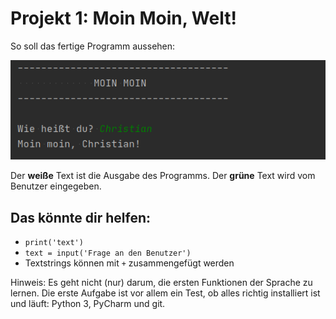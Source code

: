 # Projekt 1: Moin Moin, Welt!

So soll das fertige Programm aussehen:

![image](01-screenshot.png)


Der **weiße** Text ist die Ausgabe des Programms. Der **grüne** Text wird vom Benutzer eingegeben.


Das könnte dir helfen:
-------------------

* `print('text')`
* `text = input('Frage an den Benutzer')`
* Textstrings können mit `+` zusammengefügt werden

Hinweis: Es geht nicht (nur) darum, die ersten Funktionen der Sprache zu lernen. Die erste Aufgabe ist vor allem ein Test, ob alles richtig installiert ist und läuft: Python 3, PyCharm und git.
